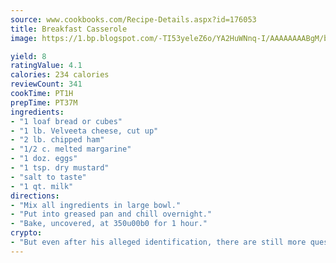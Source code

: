 ```yaml
---
source: www.cookbooks.com/Recipe-Details.aspx?id=176053
title: Breakfast Casserole
image: https://1.bp.blogspot.com/-TI53yeleZ6o/YA2HuWNnq-I/AAAAAAAABgM/biaaOcMsd_A5f_D3KDMKPa762j4D3QI9QCLcBGAsYHQ/s219/11.png

yield: 8
ratingValue: 4.1
calories: 234 calories
reviewCount: 341
cookTime: PT1H
prepTime: PT37M
ingredients:
- "1 loaf bread or cubes"
- "1 lb. Velveeta cheese, cut up"
- "2 lb. chipped ham"
- "1/2 c. melted margarine"
- "1 doz. eggs"
- "1 tsp. dry mustard"
- "salt to taste"
- "1 qt. milk"
directions:
- "Mix all ingredients in large bowl."
- "Put into greased pan and chill overnight."
- "Bake, uncovered, at 350u00b0 for 1 hour."
crypto:
- "But even after his alleged identification, there are still more questions than answers about the enigmatic creator of Bitcoin."
---
```

